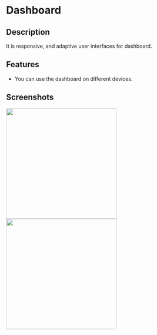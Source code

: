 # Dashboard

## Description
It is responsive, and adaptive user interfaces for dashboard.

## Features
- You can use the dashboard on different devices.

## Screenshots

<div>
<img src="https://github.com/rahmamagdi82/NY-Times-Most-Popular-Articles/assets/98878812/cf4a8b0f-46f3-4efc-a278-f0d1926e5dd0" width="300">
<img src="https://github.com/rahmamagdi82/NY-Times-Most-Popular-Articles/assets/98878812/408423df-2789-4f8c-9571-c9af732c9122" width="300">
</div>